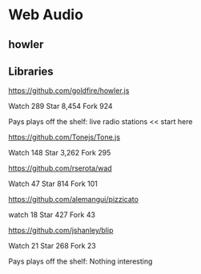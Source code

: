 # Web Audio


## howler


## Libraries

https://github.com/goldfire/howler.js

Watch 289 Star 8,454 Fork 924

Pays plays off the shelf: live radio stations  << start here


https://github.com/Tonejs/Tone.js

Watch 148 Star 3,262 Fork 295


https://github.com/rserota/wad

Watch 47 Star 814 Fork 101


https://github.com/alemangui/pizzicato

watch 18 Star 427 Fork 43


https://github.com/jshanley/blip

Watch 21 Star 268 Fork 23

Pays plays off the shelf: Nothing interesting


